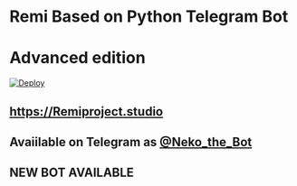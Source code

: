 

# Remi Based on Python Telegram Bot

# Advanced edition

[![Deploy](https://www.herokucdn.com/deploy/button.svg)](https://heroku.com/deploy?template=https://github.com/Senthilkumar0/Kiladibot)

## https://Remiproject.studio
## Avaiilable on Telegram as [@Neko_the_Bot](https://t.me/Neko_the_Bot)
## NEW BOT AVAILABLE


